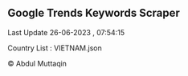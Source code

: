 

## Google Trends Keywords Scraper 
 
Last Update 26-06-2023 , 07:54:15

Country List :
VIETNAM.json



© Abdul Muttaqin 

